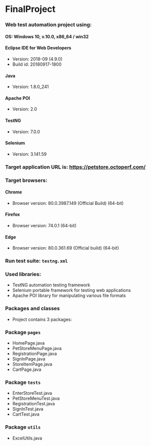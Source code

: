 # FinalProject

### Web test automation project using:
#### OS: Windows 10, v.10.0, x86_64 / win32
#### Eclipse IDE for Web Developers
- Version: 2018-09 (4.9.0)
- Build id: 20180917-1800
#### Java
- Version: 1.8.0_241
#### Apache POI
- Version: 2.0
#### TestNG 
- Version: 7.0.0
#### Selenium 
- Version: 3.141.59

### Target application URL is: https://petstore.octoperf.com/

### Target browsers: 

#### Chrome
- Browser version: 80.0.3987.149 (Official Build) (64-bit)

#### Firefox
- Browser version: 74.0.1 (64-bit)

#### Edge
- Browser version: 80.0.361.69 (Official build) (64-bit)

### Run test suite: `testng.xml` 

### Used libraries:

* TestNG automation testing framework
* Selenium portable framework for testing web applications
* Apache POI library for manipulating various file formats

### Packages and classes

- Project contains 3 packages:

###  Package `pages`

- HomePage.java
- PetStoreMenuPage.java
- RegistrationPage.java
- SignInPage.java
- StoreItemPage.java
- CartPage.java

###  Package `tests`

- EnterStoreTest.java
- PetStoreMenuTest.java
- RegistrationTest.java
- SignInTest.java
- CartTest.java

###  Package `utils`

- ExcelUtils.java
